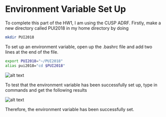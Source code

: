 
# Environment Variable Set Up

To complete this part of the HW1, I am using the CUSP ADRF.
Firstly, make a new directory called PUI2018 in my home directory by doing
```bash
mkdir PUI2018
```
To set up an environment variable, open up the .bashrc file and add two lines at the end of the file.
```bash
export PUI2018="~/PUI2018"
alias pui2018="cd $PUI2018"
```
![alt text](https://github.com/ace-gabriel/PUI2018_ty1045/blob/master/HW1_ty1045/bash.png)

To test that the environment variable has been successfully set up, type in commands and get the following results

![alt text](https://github.com/ace-gabriel/PUI2018_ty1045/blob/master/HW1_ty1045/full.png)

Therefore, the environment variable has been successfully set.
